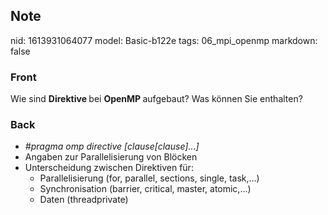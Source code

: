 ## Note
nid: 1613931064077
model: Basic-b122e
tags: 06_mpi_openmp
markdown: false

### Front
Wie sind <b>Direktive </b>bei <b>OpenMP </b>aufgebaut? Was können Sie enthalten?

### Back
<div>
  <div>
    <ul>
      <li><em>#pragma omp directive [clause[clause]…]</em>
      <li>Angaben zur Parallelisierung von Blöcken
      <li>Unterscheidung zwischen Direktiven für:
        <ul>
          <li>Parallelisierung (for, parallel, sections, single,
          task,…)
          <li>Synchronisation (barrier, critical, master, atomic,…)
          <li>Daten (threadprivate)
        </ul>
    </ul>
  </div>
</div>

